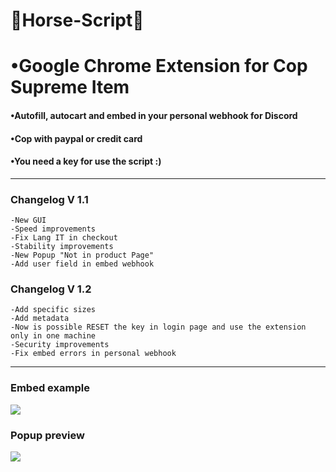 # <h1>🐴Horse-Script🐴</h1>
<h1>•Google Chrome Extension for Cop Supreme Item</h1>
<h4>•Autofill, autocart and embed in your personal webhook for Discord</h4>
<h4>•Cop with paypal or credit card</h4>
<h4>•You need a key for use the script :)</h4>
<hr>

<h3>Changelog V 1.1</h3>

```
-New GUI
-Speed improvements
-Fix Lang IT in checkout
-Stability improvements
-New Popup "Not in product Page"
-Add user field in embed webhook

```

<h3>Changelog V 1.2</h3>

```
-Add specific sizes
-Add metadata
-Now is possible RESET the key in login page and use the extension only in one machine
-Security improvements
-Fix embed errors in personal webhook

```
<hr>

<h3>Embed example</h3>
<img src="https://ibb.co/tP0wSq2"></img>
<h3>Popup preview</h3>
<img src="https://ibb.co/d2KQh0b"></img>
